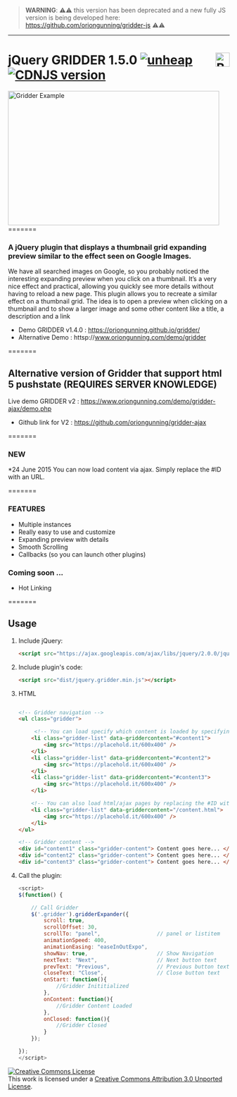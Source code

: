 > **WARNING**: ⚠⚠ this version has been deprecated and a new fully JS version is being developed here: https://github.com/oriongunning/gridder-js ⚠⚠

***

# jQuery GRIDDER 1.5.0 <a href='https://ko-fi.com/A748382' target='_blank'><img height='32' style='border:0px;height:32px;float: right;' src='https://az743702.vo.msecnd.net/cdn/kofi1.png?v=a' border='0' alt='Buy Me a Coffee at ko-fi.com' /></a> [![unheap](https://img.shields.io/badge/Featured%20on-Unheap-orange.svg)](https://www.unheap.com/media/galleries/gridder/) [![CDNJS version](https://img.shields.io/cdnjs/v/gridder.svg)](https://cdnjs.com/libraries/gridder)

<img width="480" height="305" src='https://i.giphy.com/xT8qBaPahUIhtN9HwI.gif' border='0' alt='Gridder Example' />
=======

### A jQuery plugin that displays a thumbnail grid expanding preview similar to the effect seen on Google Images.

We have all searched images on Google, so you probably noticed the interesting expanding preview when you click on a thumbnail. It’s a very nice effect and practical, allowing you quickly see more details without having to reload a new page. This plugin allows you to recreate a similar effect on a thumbnail grid. The idea is to open a preview when clicking on a thumbnail and to show a larger image and some other content like a title, a description and a link

- Demo GRIDDER v1.4.0 : https://oriongunning.github.io/gridder/
- Alternative Demo : httsp://www.oriongunning.com/demo/gridder

=======

## Alternative version of Gridder that support html 5 pushstate (REQUIRES SERVER KNOWLEDGE)

Live demo GRIDDER v2 : https://www.oriongunning.com/demo/gridder-ajax/demo.php
- Github link for V2 : https://github.com/oriongunning/gridder-ajax
 
=======

### NEW
*24 June 2015
You can now load content via ajax. Simply replace the #ID with an URL.

=======

### FEATURES
- Multiple instances
- Really easy to use and customize
- Expanding preview with details
- Smooth Scrolling
- Callbacks (so you can launch other plugins)

### Coming soon ...
- Hot Linking

=======

## Usage

1. Include jQuery:

	```html
	<script src="https://ajax.googleapis.com/ajax/libs/jquery/2.0.0/jquery.min.js"></script>
	```

2. Include plugin's code:

	```html
	<script src="dist/jquery.gridder.min.js"></script>
	```

3. HTML

	```html
    
    <!-- Gridder navigation -->
	<ul class="gridder">

         <!-- You can load specify which content is loaded by specifying the #ID of the div where the content is  -->
        <li class="gridder-list" data-griddercontent="#content1">
            <img src="https://placehold.it/600x400" />
        </li>
        <li class="gridder-list" data-griddercontent="#content2">
            <img src="https://placehold.it/600x400" />
        </li>
        <li class="gridder-list" data-griddercontent="#content3">
            <img src="https://placehold.it/600x400" />
        </li>

        <!-- You can also load html/ajax pages by replacing the #ID with a URL -->
        <li class="gridder-list" data-griddercontent="/content.html">
            <img src="https://placehold.it/600x400" />
        </li>
    </ul>

    <!-- Gridder content -->
    <div id="content1" class="gridder-content"> Content goes here... </div>
    <div id="content2" class="gridder-content"> Content goes here... </div>
    <div id="content3" class="gridder-content"> Content goes here... </div>

	```

3. Call the plugin:

    ```javascript
    <script>
    $(function() {

        // Call Gridder
        $('.gridder').gridderExpander({
            scroll: true,
            scrollOffset: 30,
            scrollTo: "panel",                  // panel or listitem
            animationSpeed: 400,
            animationEasing: "easeInOutExpo",
            showNav: true,                      // Show Navigation
            nextText: "Next",                   // Next button text
            prevText: "Previous",               // Previous button text
            closeText: "Close",                 // Close button text
            onStart: function(){
                //Gridder Inititialized
            },
            onContent: function(){
                //Gridder Content Loaded
            },
            onClosed: function(){
                //Gridder Closed
            }
        });

    });
    </script>
    ```

<a rel="license" href="https://creativecommons.org/licenses/by/3.0/"><img alt="Creative Commons License" style="border-width:0" src="https://i.creativecommons.org/l/by/3.0/88x31.png" /></a><br />This work is licensed under a <a rel="license" href="https://creativecommons.org/licenses/by/3.0/">Creative Commons Attribution 3.0 Unported License</a>.


